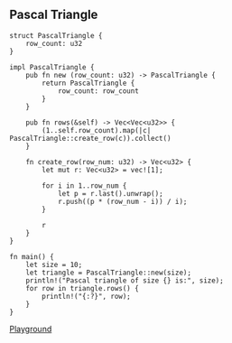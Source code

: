 ## Pascal Triangle

```
struct PascalTriangle {
    row_count: u32
}

impl PascalTriangle {
    pub fn new (row_count: u32) -> PascalTriangle {
        return PascalTriangle {
            row_count: row_count
        }
    }

    pub fn rows(&self) -> Vec<Vec<u32>> {
        (1..self.row_count).map(|c| PascalTriangle::create_row(c)).collect()
    }

    fn create_row(row_num: u32) -> Vec<u32> {
        let mut r: Vec<u32> = vec![1];

        for i in 1..row_num {
            let p = r.last().unwrap();
            r.push((p * (row_num - i)) / i);
        }

        r
    }
}

fn main() {
    let size = 10;
    let triangle = PascalTriangle::new(size);
    println!("Pascal triangle of size {} is:", size);
    for row in triangle.rows() {
        println!("{:?}", row);
    }
}
```

[Playground](https://play.rust-lang.org/?version=stable&mode=debug&edition=2021&gist=df63fc8bb5ae37ae1048c72040efc123)

